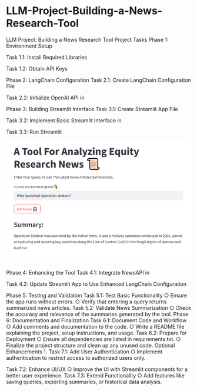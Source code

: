 # LLM-Project-Building-a-News-Research-Tool
LLM Project: Building a News Research Tool
Project Tasks Phase 1: Environment Setup

Task 1.1: Install Required Libraries

Task 1.2: Obtain API Keys

Phase 2: LangChain Configuration
Task 2.1: Create LangChain Configuration File

Task 2.2: Initialize OpenAI API in

Phase 3: Building Streamlit Interface
Task 3.1: Create Streamlit App File

Task 3.2: Implement Basic Streamlit Interface in

Task 3.3: Run Streamlit 

![image](https://github.com/RiteshKushwahJi/LLM-Project-Building-a-News-Research-Tool/blob/main/Capture%202.PNG)

Phase 4: Enhancing the Tool
Task 4.1: Integrate NewsAPI in

Task 4.2: Update Streamlit App to Use Enhanced LangChain Configuration

Phase 5: Testing and Validation
Task 5.1: Test Basic Functionality ○ Ensure the app runs without errors. ○ Verify that entering a query returns summarized news articles.
Task 5.2: Validate News Summarization ○ Check the accuracy and relevance of the summaries generated by the tool.
Phase 6: Documentation and Finalization
Task 6.1: Document Code and Workflow ○ Add comments and documentation to the code.
○ Write a README file explaining the project, setup instructions, and usage. Task 6.2: Prepare for Deployment ○ Ensure all dependencies are listed in requirements.txt. ○ Finalize the project structure and clean up any unused code. Optional Enhancements 1.
Task 7.1: Add User Authentication
○ Implement authentication to restrict access to authorized users only.

Task 7.2: Enhance UI/UX ○ Improve the UI with Streamlit components for a better user experience.
Task 7.3: Extend Functionality ○ Add features like saving queries, exporting summaries, or historical data analysis.
